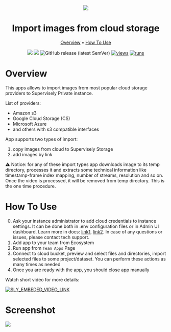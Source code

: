 <div align="center" markdown>
<img src="https://user-images.githubusercontent.com/48245050/182403218-5ab9905c-5b79-442e-b8e1-c1a1a274c81d.png"/>

# Import images from cloud storage

<p align="center">
  <a href="#Overview">Overview</a> •
  <a href="#How-To-Use">How To Use</a>
</p>


[![](https://img.shields.io/badge/supervisely-ecosystem-brightgreen)](https://ecosystem.supervisely.com/apps/supervisely-ecosystem/import-images-from-cloud-storage)
[![](https://img.shields.io/badge/slack-chat-green.svg?logo=slack)](https://supervisely.com/slack)
![GitHub release (latest SemVer)](https://img.shields.io/github/v/release/supervisely-ecosystem/import-images-from-cloud-storage)
[![views](https://app.supervisely.com/img/badges/views/supervisely-ecosystem/import-images-from-cloud-storage.png)](https://supervisely.com)
[![runs](https://app.supervisely.com/img/badges/runs/supervisely-ecosystem/import-images-from-cloud-storage.png)](https://supervisely.com)

</div>

# Overview

This apps allows to import images from most popular cloud storage providers to Supervisely Private instance.

List of providers:
- Amazon s3
- Google Cloud Storage (CS)
- Microsoft Azure
- and others with s3 compatible interfaces

App supports two types of import:
1. copy images from cloud to Supervisely Storage
2. add images by link

⚠️ Notice: for any of these import types app downloads image to its temp directory, processes it and extracts some
technical information like timestamp-frame index mapping, number of streams, resolution and so on. Once the video is
processed, it will be removed from temp directory. This is the one time procedure.

# How To Use

0. Ask your instance administrator to add cloud credentials to instance settings. It can be done both in .env
   configuration files or in Admin UI dashboard. Learn more in docs: [link1](https://docs.supervisely.com/enterprise-edition/installation/post-installation#configure-your-instance), 
   [link2](https://docs.supervisely.com/enterprise-edition/advanced-tuning/s3#links-plugin-cloud-providers-support).
   In case of any questions or issues, please contact tech support.
1. Add app to your team from Ecosystem
2. Run app from `Team Apps` Page
3. Connect to cloud bucket, preview and select files and directories, import selected files to some project/dataset.
   You can perform these actions as many times as needed
3. Once you are ready with the app, you should close app manually


Watch short video for more details:

<a data-key="sly-embeded-video-link" href="https://youtu.be/LJRA84FXHl4" data-video-code="LJRA84FXHl4">
    <img src="https://i.imgur.com/x4aSTNH.png" alt="SLY_EMBEDED_VIDEO_LINK"  style="max-width:500px;">
</a>

# Screenshot

<img src="https://i.imgur.com/qnmDX5w.png"/>
